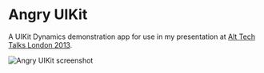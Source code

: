 # Angry UIKit

A UIKit Dynamics demonstration app for use in my presentation at [Alt Tech Talks London 2013](http://london.alttechtalks.com).

![Angry UIKit screenshot](https://s3-us-west-2.amazonaws.com/droplr.storage/files/acc_174804/gCBq?AWSAccessKeyId=AKIAJSVQN3Z4K7MT5U2A&Expires=1387239674&Signature=8Jf%2BipK%2By01TzYqmC61MvgqEj%2F4%3D&response-content-disposition=inline%3B%20filename%3DAngry%2520UIKit.png%3B%20filename%2A%3DUTF-8%2527%2527Angry%2520UIKit.png)
